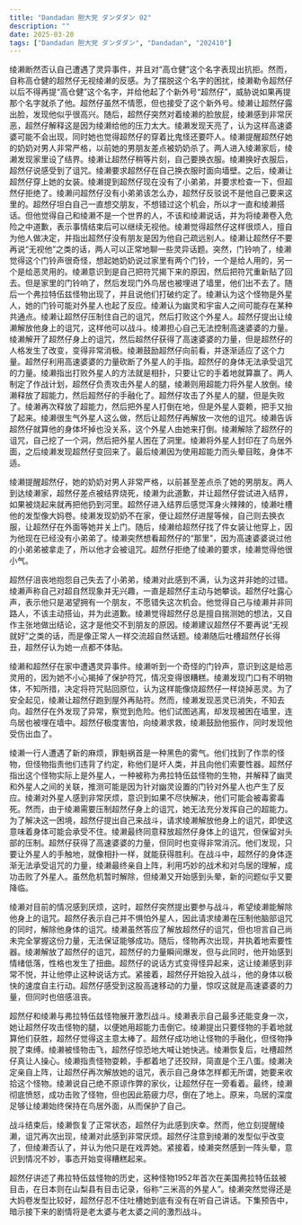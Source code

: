 ```yaml
---
title: "Dandadan 胆大党 ダンダダン 02"
description: ""
date: 2025-03-20
tags: ["Dandadan 胆大党 ダンダダン", "Dandadan", "202410"]
---
```


绫濑断然否认自己遭遇了灵异事件，并且对“高仓健”这个名字表现出抗拒。然而，自称高仓健的超然仔无视绫濑的反感。为了摆脱这个名字的困扰，绫濑勒令超然仔以后不得再提“高仓健”这个名字，并给他起了个新外号“超然仔”，威胁说如果再提那个名字就杀了他。超然仔虽然不情愿，但也接受了这个新外号。绫濑让超然仔露出脸，发现他似乎很高兴。随后，超然仔突然对着绫濑的脸放屁，绫濑感到非常厌恶，超然仔解释这是因为绫濑给他的压力太大。绫濑发现天亮了，认为这样高速婆婆可能不会出现，同时她也觉得超然仔的穿着比鬼怪还要吓人。绫濑提醒超然仔她的奶奶对男人非常严格，以前她的男朋友差点被奶奶杀了。两人进入绫濑家后，绫濑发现家里设了结界。绫濑让超然仔稍等片刻，自己要换衣服。绫濑换好衣服后，超然仔说感受到了诅咒。绫濑要求超然仔在自己换衣服时面向墙壁。之后，绫濑让超然仔穿上她的女装。绫濑提到超然仔现在没有了小弟弟，并要求检查一下，但超然仔拒绝了。绫濑问超然仔没有小弟弟该怎么办，超然仔反驳说不是他自己要来这里的。超然仔坦白自己一直想交朋友，不想错过这个机会，所以才一直和绫濑搭话。但他觉得自己和绫濑不是一个世界的人，不该和绫濑说话，并为将绫濑卷入危险之中道歉，表示事情结束后可以继续无视他。绫濑觉得超然仔这样很烦人，擅自为他人做决定，并指出超然仔没有朋友是因为他自己疏远别人。绫濑让超然仔不要再说“无视他”之类的话，两人可以正常地聊一些灵异话题。突然，门铃响了，绫濑觉得这个门铃声很奇怪，想起她奶奶说过家里有两个门铃，一个是给人用的，另一个是给恶灵用的。绫濑意识到是自己把符咒揭下来的原因，然后把符咒重新贴了回去。但是家里的门铃响了，然后发现门外鸟居也被埋进了墙里，他们出不去了。随后一个弗拉特伍兹怪物出现了，并且说他们打破约定了。绫濑认为这个怪物是外星人，她的门铃可能对外星人也起了反应。绫濑认为幽灵和宇宙人之间可能存在某种共通点。绫濑让超然仔压制住自己的诅咒，然后打败这个外星人。超然仔提出让绫濑解放他身上的诅咒，这样他可以战斗。绫濑担心自己无法控制高速婆婆的力量。绫濑解开了超然仔身上的诅咒，然后超然仔获得了高速婆婆的力量，但是超然仔的人格发生了改变，变得非常消极。绫濑鼓励超然仔向前看，并逐渐适应了这个力量。超然仔利用高速婆婆的力量砍断了外星人的手指。超然仔的身体无法承受诅咒的力量。绫濑指出打败外星人的方法就是相扑，只要让它的手着地就算赢了。两人制定了作战计划，超然仔负责攻击外星人的腿，绫濑则用超能力将外星人放倒。绫濑释放了超能力，然后超然仔的手融化了。超然仔攻击了外星人的腿，但是失败了。绫濑再次释放了超能力，然后把外星人打倒在地，但是外星人耍赖，把手又抬了起来。绫濑很生气外星人这么做，然后让超然仔再解放一次他的诅咒。绫濑告诉超然仔就算他的身体坏掉也没关系，这个外星人由她来打倒。绫濑解除了超然仔的诅咒，自己挖了一个洞，然后把外星人困在了洞里。绫濑将外星人封印在了鸟居外面，之后绫濑发现超然仔变回来了。最后绫濑因为使用超能力而头晕目眩，身体不适。

绫濑提醒超然仔，她的奶奶对男人非常严格，以前甚至差点杀了她的男朋友。两人到达绫濑家，超然仔差点被结界烧死，绫濑为此道歉，并让超然仔尝试进入结界，如果被烧起来就再把他扔到河里。超然仔进入结界后感觉浑身火辣辣的，绫濑吐槽他的发型像大妈卷。绫濑发现奶奶不在家，便让超然仔进屋等候，自己则去换衣服，让超然仔在外面等她并关上门。随后，绫濑给超然仔找了件女装让他穿上，因为他现在已经没有小弟弟了。绫濑突然想看超然仔的“那里”，因为高速婆婆说过他的小弟弟被拿走了，所以他才会被诅咒。超然仔拒绝了绫濑的要求，绫濑觉得他很小气。

超然仔沮丧地抱怨自己失去了小弟弟，绫濑对此感到不满，认为这并非她的过错。绫濑声称自己对超自然现象并无兴趣，一直是超然仔主动与她攀谈。超然仔吐露心声，表示他只是渴望拥有一个朋友，不愿错失这次机会。他觉得自己与绫濑并非同路人，不该主动搭讪，并为此道歉。绫濑觉得超然仔总是擅自揣测她的想法，又自作主张地做出结论，这才是他交不到朋友的原因。绫濑建议超然仔不要再说“无视就好”之类的话，而是像正常人一样交流超自然话题。绫濑随后吐槽超然仔长得丑，超然仔认为她一点都不体贴。

绫濑和超然仔在家中遭遇灵异事件。绫濑听到一个奇怪的门铃声，意识到这是给恶灵用的，因为她不小心揭掉了保护符咒，情况变得很糟糕。绫濑发现门口有不明物体，不知所措，决定将符咒贴回原位，认为这样能像烧超然仔一样烧掉恶灵。为了安全起见，绫濑让超然仔跑到屋外再贴符。然而，绫濑发现恶灵已消失，不知去向。超然仔在外发现了异常，察觉到危险。他们试图逃离，却发现被困在墙里，连鸟居也被埋在墙中。超然仔极度害怕，向绫濑求救，绫濑鼓励他振作，同时发现他受伤出血了。

绫濑一行人遭遇了新的麻烦，罪魁祸首是一种黑色的雾气。他们找到了作祟的怪物，但怪物指责他们违背了约定，称他们是坏人类，并且向他们索要性器。超然仔指出这个怪物实际上是外星人，一种被称为弗拉特伍兹怪物的生物，并解释了幽灵和外星人之间的关联，推测可能是因为针对幽灵设置的门铃对外星人也产生了反应。绫濑对外星人感到非常厌烦，意识到如果不尽快解决，他们可能会被毒雾毒死。然而，由于绫濑需要压制超然仔身上的诅咒，她无法充分发挥自己的超能力。为了解决这一困境，超然仔提出自己来战斗，请求绫濑解放他身上的诅咒，即使这意味着身体可能会承受不住。绫濑最终同意释放超然仔身体上的诅咒，但保留对头部的压制。超然仔获得了高速婆婆的力量，但同时也变得非常消沉。他们发现，只要让外星人的手触地，就像相扑一样，就能获得胜利。在战斗中，超然仔的身体逐渐无法承受诅咒的力量，绫濑最终亲自上阵，利用巧妙的战术和对鸟居的理解，成功击败了外星人。虽然危机暂时解除，但绫濑又开始感到头晕，新的问题似乎又要降临。

绫濑对目前的情况感到厌烦，这时，超然仔突然提出要参与战斗，希望绫濑能解除他身上的诅咒。超然仔表示自己并不惧怕外星人，因此请求绫濑在压制他脑部诅咒的同时，解除他身体的诅咒。绫濑虽然答应了解放超然仔的诅咒，但也坦言自己尚未完全掌握这份力量，无法保证能够成功。随后，怪物再次出现，并执着地索要性器。绫濑解放了超然仔的诅咒，超然仔的力量瞬间爆发，但与此同时，他开始感到情绪低落，性格也发生了扭曲。超然仔的说话方式变得怪异起来，这让绫濑感到非常不悦，并让他停止这种说话方式。紧接着，超然仔开始投入战斗，他的身体以极快的速度自主行动。超然仔感受到这股高速移动的力量，惊叹这就是高速婆婆的力量，但同时也倍感沮丧。

超然仔和绫濑与弗拉特伍兹怪物展开激烈战斗。绫濑表示自己最多还能变身一次，她让超然仔攻击怪物的腿，以便她用超能力击倒它。绫濑提出只要怪物的手着地就算他们获胜，超然仔觉得这主意太棒了。超然仔成功地让怪物的手融化，但怪物挣脱了束缚。绫濑被怪物击飞，超然仔惊恐地大喊让她快逃。绫濑恢复后，吐槽超然仔真让人操心。绫濑指责怪物耍赖，手都着地了还狡辩，简直是个王八蛋。绫濑决定亲自上阵，让超然仔再次解放她的诅咒，表示自己身体怎样都无所谓，她要来收拾这个怪物。绫濑说自己绝不原谅作弊的家伙，让超然仔在一旁看着。最终，绫濑彻底愤怒，成功击败了怪物，但也因此筋疲力尽，倒在了地上。原来，鸟居的深度足够让绫濑始终保持在鸟居外面，从而保护了自己。

战斗结束后，绫濑恢复了正常状态，超然仔为此感到庆幸。然而，他立刻提醒绫濑，诅咒再次出现，绫濑对此感到非常厌烦。超然仔注意到绫濑的发型似乎改变了，但绫濑否认了，并认为他只是在戏弄她。紧接着，绫濑突然感到一阵头晕，意识到情况不妙，事态开始变得糟糕起来。

超然仔讲述了弗拉特伍兹怪物的历史，这种怪物1952年首次在美国弗拉特伍兹被目击，在日本则在山梨县有目击记录，俗称“三米高的外星人”。绫濑突然觉得还是大妈卷发型比较好，超然仔忍不住吐槽她到底有没有在听自己讲话。下集预告中，暗示接下来的剧情将是老太婆与老太婆之间的激烈战斗。